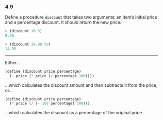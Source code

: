 ### 4.9

Define a procedure `discount` that takes two arguments: an item’s initial price and a percentage discount. It should return the new price:

~~~ scheme
> (discount 10 5)
9.50

> (discount 29.90 50)
14.95
~~~

***

Either…

~~~ scheme
(define (discount price percentage)
  (- price (* price (/ percentage 100))))
~~~

…which calculates the discount amount and then subtracts it from the price, or…

~~~ scheme
(define (discount price percentage)
  (* price (/ (- 100 percentage) 100)))
~~~

…which calculates the discount as a percentage of the original price.